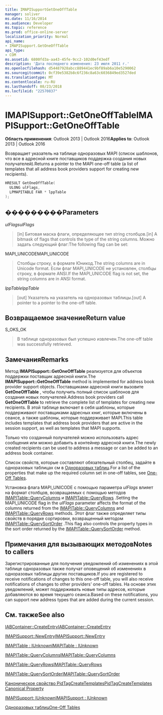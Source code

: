```yaml
---
title: IMAPISupportGetOneOffTable
manager: soliver
ms.date: 11/16/2014
ms.audience: Developer
ms.topic: reference
ms.prod: office-online-server
localization_priority: Normal
api_name:
- IMAPISupport.GetOneOffTable
api_type:
- COM
ms.assetid: 6800fd3a-aa43-45fe-9cc2-102d0ef43edf
description: 'Дата последнего изменения: 23 июля 2011 г.'
ms.openlocfilehash: d54487928abcc889441ec9bf89ab6a10e5290062
ms.sourcegitcommit: 0cf39e5382b8c6f236c8a63c6036849ed3527ded
ms.translationtype: MT
ms.contentlocale: ru-RU
ms.lasthandoff: 08/23/2018
ms.locfileid: "22570837"
---
```

# <a name="imapisupportgetoneofftable"></a><span data-ttu-id="a3a36-103">IMAPISupport::GetOneOffTable</span><span class="sxs-lookup"><span data-stu-id="a3a36-103">IMAPISupport::GetOneOffTable</span></span>

  
  
<span data-ttu-id="a3a36-104">**Область применения**: Outlook 2013 | Outlook 2016</span><span class="sxs-lookup"><span data-stu-id="a3a36-104">**Applies to**: Outlook 2013 | Outlook 2016</span></span> 
  
<span data-ttu-id="a3a36-105">Возвращает указатель на таблице одноразовых MAPI (список шаблонов, что все в адресной книге поставщиков поддержка создания новых получателей).</span><span class="sxs-lookup"><span data-stu-id="a3a36-105">Returns a pointer to the MAPI one-off table (a list of templates that all address book providers support for creating new recipients).</span></span>
  
```cpp
HRESULT GetOneOffTable(
  ULONG ulFlags,
  LPMAPITABLE FAR * lppTable
);
```

## <a name="parameters"></a><span data-ttu-id="a3a36-106">���������</span><span class="sxs-lookup"><span data-stu-id="a3a36-106">Parameters</span></span>

 <span data-ttu-id="a3a36-107">_ulFlags_</span><span class="sxs-lookup"><span data-stu-id="a3a36-107">_ulFlags_</span></span>
  
> <span data-ttu-id="a3a36-108">[in] Битовая маска флаги, определяющее тип string столбцов.</span><span class="sxs-lookup"><span data-stu-id="a3a36-108">[in] A bitmask of flags that controls the type of the string columns.</span></span> <span data-ttu-id="a3a36-109">Можно задать следующий флаг:</span><span class="sxs-lookup"><span data-stu-id="a3a36-109">The following flag can be set:</span></span>
    
<span data-ttu-id="a3a36-110">MAPI_UNICODE</span><span class="sxs-lookup"><span data-stu-id="a3a36-110">MAPI_UNICODE</span></span> 
  
> <span data-ttu-id="a3a36-111">Столбцы строку, в формате Юникод.</span><span class="sxs-lookup"><span data-stu-id="a3a36-111">The string columns are in Unicode format.</span></span> <span data-ttu-id="a3a36-112">Если флаг MAPI_UNICODE не установлен, столбцы строку, в формате ANSI.</span><span class="sxs-lookup"><span data-stu-id="a3a36-112">If the MAPI_UNICODE flag is not set, the string columns are in ANSI format.</span></span>
    
 <span data-ttu-id="a3a36-113">_lppTable_</span><span class="sxs-lookup"><span data-stu-id="a3a36-113">_lppTable_</span></span>
  
> <span data-ttu-id="a3a36-114">[out] Указатель на указатель на одноразовых таблицы.</span><span class="sxs-lookup"><span data-stu-id="a3a36-114">[out] A pointer to a pointer to the one-off table.</span></span>
    
## <a name="return-value"></a><span data-ttu-id="a3a36-115">Возвращаемое значение</span><span class="sxs-lookup"><span data-stu-id="a3a36-115">Return value</span></span>

<span data-ttu-id="a3a36-116">S_OK</span><span class="sxs-lookup"><span data-stu-id="a3a36-116">S_OK</span></span> 
  
> <span data-ttu-id="a3a36-117">В таблице одноразовых был успешно извлечен.</span><span class="sxs-lookup"><span data-stu-id="a3a36-117">The one-off table was successfully retrieved.</span></span>
    
## <a name="remarks"></a><span data-ttu-id="a3a36-118">Замечания</span><span class="sxs-lookup"><span data-stu-id="a3a36-118">Remarks</span></span>

<span data-ttu-id="a3a36-119">Метод **IMAPISupport::GetOneOffTable** реализуется для объектов поддержки поставщик адресной книги.</span><span class="sxs-lookup"><span data-stu-id="a3a36-119">The **IMAPISupport::GetOneOffTable** method is implemented for address book provider support objects.</span></span> <span data-ttu-id="a3a36-120">Поставщиками адресной книги вызовите **GetOneOffTable** , чтобы получить полный список шаблонов для создания новых получателей.</span><span class="sxs-lookup"><span data-stu-id="a3a36-120">Address book providers call **GetOneOffTable** to retrieve the complete list of templates for creating new recipients.</span></span> <span data-ttu-id="a3a36-121">В этой таблице включает в себя шаблоны, которые поддерживают поставщиками адресных книг, которые включены в сеансе, а также шаблоны, которые поддерживает MAPI.</span><span class="sxs-lookup"><span data-stu-id="a3a36-121">This table includes templates that address book providers that are active in the session support, as well as templates that MAPI supports.</span></span> 
  
<span data-ttu-id="a3a36-122">Только что созданный получателей можно использовать адрес сообщения или можно добавить в контейнер адресной книги.</span><span class="sxs-lookup"><span data-stu-id="a3a36-122">The newly created recipients can be used to address a message or can be added to an address book container.</span></span>
  
<span data-ttu-id="a3a36-123">Список свойств, которые составляют обязательный столбец, задайте в одноразовых таблицах см в [Одноразовых таблиц](one-off-tables.md).</span><span class="sxs-lookup"><span data-stu-id="a3a36-123">For a list of the properties that make up the required column set in one-off tables, see [One-Off Tables](one-off-tables.md).</span></span>
  
<span data-ttu-id="a3a36-124">Установка флага MAPI_UNICODE с помощью параметра _ulFlags_ влияет на формат столбцов, возвращаемых с помощью методов [IMAPITable::QueryColumns](imapitable-querycolumns.md) и [IMAPITable::QueryRows](imapitable-queryrows.md) .</span><span class="sxs-lookup"><span data-stu-id="a3a36-124">Setting the MAPI_UNICODE flag in the  _ulFlags_ parameter affects the format of the columns returned from the [IMAPITable::QueryColumns](imapitable-querycolumns.md) and [IMAPITable::QueryRows](imapitable-queryrows.md) methods.</span></span> <span data-ttu-id="a3a36-125">Этот флаг также определяет типы свойств в порядке сортировки, возвращенный методом [IMAPITable::QuerySortOrder](imapitable-querysortorder.md) .</span><span class="sxs-lookup"><span data-stu-id="a3a36-125">This flag also controls the property types in the sort order returned by the [IMAPITable::QuerySortOrder](imapitable-querysortorder.md) method.</span></span> 
  
## <a name="notes-to-callers"></a><span data-ttu-id="a3a36-126">Примечания для вызывающих методов</span><span class="sxs-lookup"><span data-stu-id="a3a36-126">Notes to callers</span></span>

<span data-ttu-id="a3a36-127">Зарегистрированные для получения уведомлений об изменениях в этой таблице одноразовых также получат оповещений об изменениях в одноразовых таблицы других поставщиков.</span><span class="sxs-lookup"><span data-stu-id="a3a36-127">If you are registered to receive notifications of changes to this one-off table, you will also receive notifications of changes to other providers' one-off tables.</span></span> <span data-ttu-id="a3a36-128">На основе этих уведомлений, может поддерживать новые типы адресов, которые добавляются во время текущего сеанса.</span><span class="sxs-lookup"><span data-stu-id="a3a36-128">Based on these notifications, you can support new address types that are added during the current session.</span></span>
  
## <a name="see-also"></a><span data-ttu-id="a3a36-129">См. также</span><span class="sxs-lookup"><span data-stu-id="a3a36-129">See also</span></span>



[<span data-ttu-id="a3a36-130">IABContainer::CreateEntry</span><span class="sxs-lookup"><span data-stu-id="a3a36-130">IABContainer::CreateEntry</span></span>](iabcontainer-createentry.md)
  
[<span data-ttu-id="a3a36-131">IMAPISupport::NewEntry</span><span class="sxs-lookup"><span data-stu-id="a3a36-131">IMAPISupport::NewEntry</span></span>](imapisupport-newentry.md)
  
[<span data-ttu-id="a3a36-132">IMAPITable : IUnknown</span><span class="sxs-lookup"><span data-stu-id="a3a36-132">IMAPITable : IUnknown</span></span>](imapitableiunknown.md)
  
[<span data-ttu-id="a3a36-133">IMAPITable::QueryColumns</span><span class="sxs-lookup"><span data-stu-id="a3a36-133">IMAPITable::QueryColumns</span></span>](imapitable-querycolumns.md)
  
[<span data-ttu-id="a3a36-134">IMAPITable::QueryRows</span><span class="sxs-lookup"><span data-stu-id="a3a36-134">IMAPITable::QueryRows</span></span>](imapitable-queryrows.md)
  
[<span data-ttu-id="a3a36-135">IMAPITable::QuerySortOrder</span><span class="sxs-lookup"><span data-stu-id="a3a36-135">IMAPITable::QuerySortOrder</span></span>](imapitable-querysortorder.md)
  
[<span data-ttu-id="a3a36-136">Каноническое свойство PidTagCreateTemplates</span><span class="sxs-lookup"><span data-stu-id="a3a36-136">PidTagCreateTemplates Canonical Property</span></span>](pidtagcreatetemplates-canonical-property.md)
  
[<span data-ttu-id="a3a36-137">IMAPISupport: IUnknown</span><span class="sxs-lookup"><span data-stu-id="a3a36-137">IMAPISupport : IUnknown</span></span>](imapisupportiunknown.md)


[<span data-ttu-id="a3a36-138">Одноразовых таблиц</span><span class="sxs-lookup"><span data-stu-id="a3a36-138">One-Off Tables</span></span>](one-off-tables.md)

